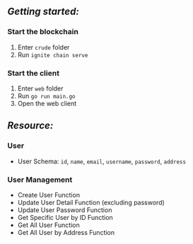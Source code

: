 ## _Getting started:_

### Start the blockchain

1. Enter `crude` folder
2. Run `ignite chain serve`


### Start the client

1. Enter `web` folder
2. Run `go run main.go`
3. Open the web client


## _Resource:_ 

### User

- User Schema: `id`, `name`, `email`, `username`, `password`, `address`

### User Management 


- Create User Function
- Update User Detail Function (excluding password)
- Update User Password Function 
- Get Specific User by ID Function
- Get All User Function
- Get All User by Address Function